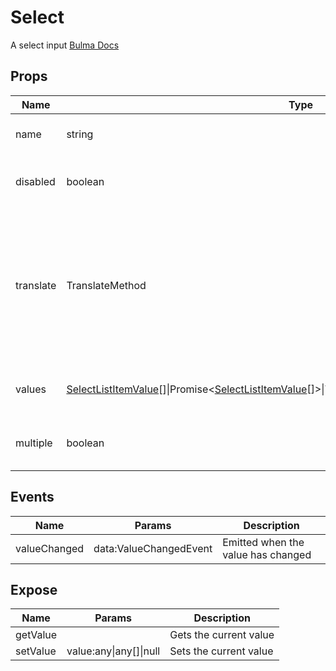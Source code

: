 # Select

A select input
[Bulma Docs](https://bulma.io/documentation/form/select/)
## Props

| Name    | Type | Values | Default | Description |
| -------- | ------- | -------- | ------- | ------- |
| name | string ||  | The name of the form element|
| disabled | boolean ||  | Indicates if it is currently disabled|
| translate | TranslateMethod ||  | The translate call method used to translate a given value (field title, element name, etc) into a desired language|
| values | [SelectListItemValue](../types.md#SelectListItemValue)\[\]\|Promise\<[SelectListItemValue](../types.md#SelectListItemValue)\[\]\>\|TSParenthesizedType\|TSParenthesizedType ||  | The values to supply for the select box|
| multiple | boolean || false | Indicates if this is multiple select|
## Events

| Name    | Params | Description |
| ------- | ------- | ------- |
| valueChanged|data:ValueChangedEvent|Emitted when the value has changed|
## Expose

| Name    | Params | Description |
| ------- | ------- | ------- |
| getValue||Gets the current value|
| setValue|value:any\|any[]\|null|Sets the current value|

